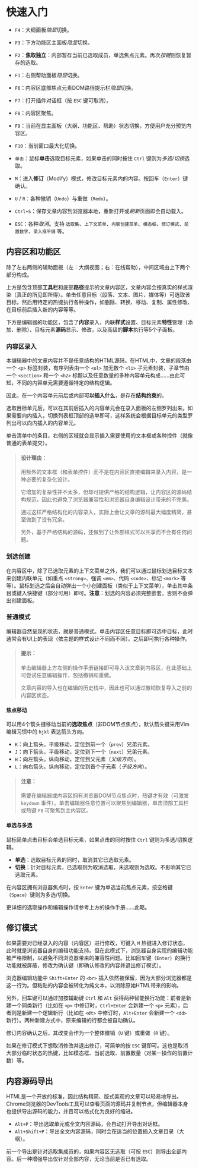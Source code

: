 # 快速入门

- `F4`：大纲面板*隐显*切换。
- `F3`：下方功能区主面板*隐显*切换。
- `F2`：**焦取独立**：内部暂存当前已选取成员，单选焦点元素。再次*按键*则恢复暂存的选取。
- `F1`：右侧帮助面板*隐显*切换。

- `F6`：内容区底部焦点元素DOM路径提示栏*隐显*切换。
- `F7`：打开插件对话框（按 `ESC` 键可取消）。
- `F8`：内容区聚焦。
- `F9`：当前在显主面板（大纲、功能区、帮助）状态切换，方便用户充分预览内容区。
- `F10`：当前窗口最大化切换。

- `单击`：鼠标**单击**选取目标元素，如果单击的同时按住 `Ctrl` 键则为*多选/切换*选取。
- `M`：进入**修订**（Modify）模式，修改目标元素内的内容。按回车（`Enter`）键确认。
- `U` / `R`：各种撤销（`Undo`）与重做（`Redo`）。
- `Ctrl+S`：保存文章内容到浏览器本地，重新打开或*刷新*页面即会自动载入。
- `ESC`：各种*取消*。支持 `选取集`、`上下文菜单`、`内联创建菜单`、`模态框`、`修订模式`、`前置数字`、`录入框平铺` 等。


## 内容区和功能区

除了左右两侧的辅助面板（左：大纲视图；右：在线帮助），中间区域由上下两个部分构成。

上方是包含顶部**工具栏**和底部**路径**提示的文章内容区，文章内容会按真实的样式渲染（真正的所见即所得）。单击任意目标（段落、文本、图片、媒体等）可选取该目标，然后用特定的热键执行各种操作，如删除、转换、移动、复制、属性修改、在目标前后插入新的内容等等。

下方是编辑器的功能区，包含了**内容**录入、内联**样式**设置、目标元素**特性**管理（添加、删除）、目标元素**源码**显示、修改，以及高级的**脚本**执行等5个子面板。


### 内容区录入

本编辑器中的文章内容并不是任意结构的HTML源码。在HTML中，文章的段落由一个 `<p>` 标签封装，有序列表由一个 `<ol>` 加无数个 `<li>` 子元素封装，子章节由一个 `<section>` 和一个 `<h2>` 标题以及任意数量的多种内容单元构成……由此可知，不同的内容单元需要遵循特定的结构逻辑。

因此，在一个内容单元前后或内部**可以插入什么**，是存在**结构约束**的。

选取目标单元后，可以在其前后插入的内容单元会在录入面板的左侧罗列出来。如果需要向内插入，切换列表框顶部的选单即可，这样系统会根据目标单元的类型罗列出可以向内插入的内容单元。

单击清单中的条目，右侧的区域就会显示插入需要使用的文本框或各种控件（就像普通的表单提交）。

> #### 设计理由：
>
> 用额外的文本框（和表单控件）而不是在内容区直接编辑来录入内容，是一种必要的复杂化设计。
>
> 它增加的复杂性并不太多，但却可提供严格的结构逻辑，让内容区的源码结构规范，因此也避免了浏览器兼容性和浏览器自身编辑设计带来的不完美。
>
> 通过这样严格结构化的内容录入，实际上会让文章的源码最大幅度精简，甚至做到了没有冗余。
>
> 另外，基于严格结构的源码，还做到了让外部样式可以共享而不会有任何问题。


### 划选创建

在内容区中，除了已选取元素的上下文菜单之外，我们可以通过鼠标划选目标文本来创建内联单元（如重点 `<strong>`、强调 `<em>`、代码 `<code>`、标记 `<mark>` 等等）。鼠标划选之后会自动弹出一个小创建面板（类似于上下文菜单），单击其中条目或键入快捷键（部分可用）即可。**注意**：划选的内容必须完整嵌套，否则不会弹出创建面板。


### 普通模式

编辑器自然呈现的状态，就是普通模式。单击内容区任意目标即可选中目标，此时通常会有UI上的表现（依主题的样式设计不同而不同）。之后即可执行各种操作。

> #### 提示：
>
> 单击编辑器上方左侧的操作手册链接即可导入该文章到内容区，在此基础上可尝试任意编辑操作，包括撤销和重做。
>
> 文章内容的导入也在编辑的历史栈中，因此也可以通过撤销恢复导入之前的内容区状态。


#### 焦点移动

可以用4个箭头键移动当前的**选取焦点**（非DOM节点焦点），默认箭头键采用Vim编辑习惯中的 `hjkl` 表达箭头方向。

- `K`：向上箭头。平级移动，定位到前一个（`prev`）兄弟元素。
- `J`：向下箭头。平级移动，定位到下一个（`next`）兄弟元素。
- `H`：向左箭头。纵向移动，定位到父元素（*父级方向*）。
- `L`：向右箭头。纵向移动，定位到首个子元素（*子级方向*）。

> #### 注意：
>
> 需要在编辑器或内容区拥有浏览器DOM节点焦点时，热键才有效（可激发 `keydown` 事件）。单击编辑器任意位置可以聚焦到编辑器，单击顶部工具栏或热键 `F8` 可聚焦到主内容区。


#### 单选与多选

鼠标简单点击目标会单选目标元素，如果点击的同时按住 `Ctrl` 键则为多选/切换逻辑。

- **单选**：选取目标元素的同时，取消其它已选取元素。
- **切换**：针对目标元素，已选取则为取消选取，未选取则为选取。不影响其它已选取元素。

在内容区拥有浏览器焦点时，按 `Enter` 键为单选当前焦点元素，按空格键（`Space`）键则为多选/切换。

更详细的选取操作和编辑操作请参考上方的操作手册……此略。



## 修订模式

如果需要对已经录入的内容（内容区）进行修改，可键入 `M` 热键进入修订状态，此时就是浏览器自身的编辑功能支持。但在此模式下，浏览器自身实现的编辑功能被严格限制，以避免不同浏览器带来的兼容性问题。比如回车键（`Enter`）的换行功能就被屏蔽，修改为确认键（即确认修改的内容并退出修订模式）。

浏览器编辑功能中 `Shift+Enter` 的 `<br>` 插入依然被保留，因为大部分浏览器都是这一行为。但粘贴的内容会被转化为纯文本，以消除原始HTML带来的影响。

另外，回车键可以通过加按辅助键 `Ctrl` 和 `Alt` 获得两种智能换行功能：前者是新建一个同类新行（比如在 `<p>` 中修订时，`Ctrl+Enter` 会新建一个 `<p>` 元素），后者则是新建一个逻辑新行（比如在 `<dt>` 中修订时，`Alt+Enter` 会新建一个 `<dd>` 新行）。两种新建方式中，原来编辑的行都会被自动确认。

修订内容确认之后，其改变会作为一个整体撤销（`U` 键）或重做（`R` 键）。

如果在修订模式下想取消修改并退出修订，可简单的按 `ESC` 键即可。这也是取消大部分临时状态的热键，比如模态框、当前选取、前置数量（对某一操作的前置计数）等。



## 内容源码导出

HTML是一个开放的标准，因此结构精简、版式美观的文章可以轻易地导出。Chrome浏览器的DevTools工具可以查看页面的源码并复制节点，但编辑器本身也提供导出源码的能力，并且可以格式化为良好的缩进。

- `Alt+P`：导出选取单元或全文内容源码，会自动打开导出对话框。
- `Alt+Shift+P`：导出全文内容源码，同时会在适当的位置插入文章目录（大纲）。

前一个导出是针对选取集成员的，如果内容区无选取（可按 `ESC`）则导出全部内容。后一种增强导出仅针对全部内容，无论当前是否已有选取。
